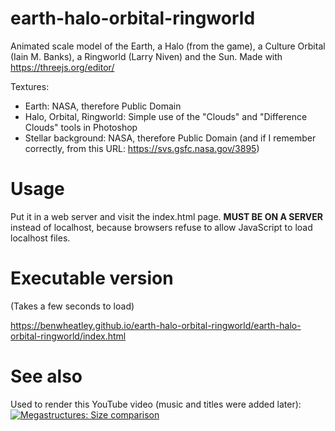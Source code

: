 # earth-halo-orbital-ringworld
Animated scale model of the Earth, a Halo (from the game), a Culture Orbital (Iain M. Banks), a Ringworld (Larry Niven) and the Sun. Made with https://threejs.org/editor/

Textures:
* Earth: NASA, therefore Public Domain
* Halo, Orbital, Ringworld: Simple use of the "Clouds" and "Difference Clouds" tools in Photoshop
* Stellar background: NASA, therefore Public Domain (and if I remember correctly, from this URL: https://svs.gsfc.nasa.gov/3895)

# Usage
Put it in a web server and visit the index.html page. **MUST BE ON A SERVER** instead of localhost, because browsers refuse to allow JavaScript to load localhost files.

# Executable version
(Takes a few seconds to load)

https://benwheatley.github.io/earth-halo-orbital-ringworld/earth-halo-orbital-ringworld/index.html

# See also
Used to render this YouTube video (music and titles were added later):
[![Megastructures: Size comparison](http://img.youtube.com/vi/JvKSRKT0nzM/0.jpg)](http://www.youtube.com/watch?v=JvKSRKT0nzM "Megastructures: Size comparison")
